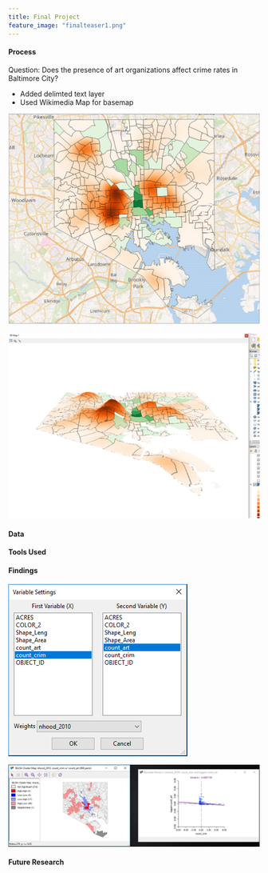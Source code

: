 ```yaml
---
title: Final Project
feature_image: "finalteaser1.png"
---
```


#### Process
Question: Does the presence of art organizations affect crime rates in Baltimore City?
* Added delimted text layer
* Used Wikimedia Map for basemap

![Heatmap](heatmapreal.PNG "heatmapreal.PNG")

![3D Heatmap](3Dreal.PNG "3Dreal.PNG")

#### Data

#### Tools Used

#### Findings

![Moran's I step 1](morani1.PNG "morani1.PNG")

![Moran's I step 2](morani2.PNG "morani2.PNG")

#### Future Research

